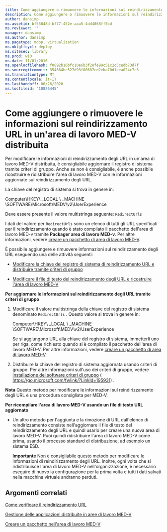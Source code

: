 ```yaml
---
title: Come aggiungere o rimuovere le informazioni sul reindirizzamento URL in un'area di lavoro MED-V distribuita
description: Come aggiungere o rimuovere le informazioni sul reindirizzamento URL in un'area di lavoro MED-V distribuita
author: dansimp
ms.assetid: bf55848d-bf77-452e-aaa5-4dd4868ff5bd
ms.reviewer: ''
manager: dansimp
ms.author: dansimp
ms.pagetype: mdop, virtualization
ms.mktglfcycl: deploy
ms.sitesec: library
ms.prod: w10
ms.date: 11/01/2016
ms.openlocfilehash: f0892b16bfc10e6b3f28fe99c51c2c5cedb73d7f
ms.sourcegitcommit: 354664bc527d93f80687cd2eba70d1eea024c7c3
ms.translationtype: MT
ms.contentlocale: it-IT
ms.lasthandoff: 06/26/2020
ms.locfileid: "10826445"
---
```

# Come aggiungere o rimuovere le informazioni sul reindirizzamento URL in un'area di lavoro MED-V distribuita


Per modificare le informazioni di reindirizzamento degli URL in un'area di lavoro MED-V distribuita, è consigliabile aggiornare il registro di sistema tramite criteri di gruppo. Anche se non è consigliabile, è anche possibile ricostruire e ridistribuire l'area di lavoro MED-V con le informazioni aggiornate sul reindirizzamento degli URL.

La chiave del registro di sistema si trova in genere in:

Computer\\HKEY\ _LOCAL \ _MACHINE \\SOFTWARE\\Microsoft\\MEDV\\v2\\UserExperience

Deve essere presente il valore multistringa seguente: `RedirectUrls`

I dati del valore per `RedirectUrls` sono un elenco di tutti gli URL specificati per il reindirizzamento quando è stato compilato il pacchetto dell'area di lavoro MED-v tramite **Packager area di lavoro MED-v**. Per altre informazioni, vedere [creare un pacchetto di area di lavoro MED-V](create-a-med-v-workspace-package.md).

È possibile aggiungere e rimuovere informazioni sul reindirizzamento degli URL eseguendo una delle attività seguenti:

-   [Modificare la chiave del registro di sistema di reindirizzamento URL e distribuire tramite criteri di gruppo](#bkmk-editreg)

-   [Modificare il file di testo del reindirizzamento degli URL e ricostruire l'area di lavoro MED-V](#bkmk-edittext)

<a href="" id="bkmk-editreg"></a>**Per aggiornare le informazioni sul reindirizzamento degli URL tramite criteri di gruppo**

1.  Modificare il valore multistringa della chiave del registro di sistema denominato `RedirectUrls` . Questo valore si trova in genere in:

    Computer\\HKEY\ _LOCAL \ _MACHINE \\SOFTWARE\\Microsoft\\MEDV\\v2\\UserExperience

    Se si aggiungono URL alla chiave del registro di sistema, immetterli uno per riga, come richiesto quando si è compilato il pacchetto dell'area di lavoro MED-V. Per altre informazioni, vedere [creare un pacchetto di area di lavoro MED-V](create-a-med-v-workspace-package.md).

2.  Distribuire la chiave del registro di sistema aggiornata usando criteri di gruppo. Per altre informazioni sull'uso dei criteri di gruppo, vedere [installazione del software criteri di gruppo](https://go.microsoft.com/fwlink/?LinkId=195931) ( https://go.microsoft.com/fwlink/?LinkId=195931) .

**Nota**  Questo metodo per modificare le informazioni sul reindirizzamento degli URL è una procedura consigliata per MED-V.

 

<a href="" id="bkmk-edittext"></a>**Per ricompilare l'area di lavoro MED-V usando un file di testo URL aggiornato**

-   Un altro metodo per l'aggiunta e la rimozione di URL dall'elenco di reindirizzamento consiste nell'aggiornare il file di testo del reindirizzamento degli URL e quindi usarlo per creare una nuova area di lavoro MED-V. Puoi quindi ridistribuire l'area di lavoro MED-V come prima, usando il processo standard di distribuzione, ad esempio un sistema ESD.

    **Importante**  Non è consigliabile questo metodo per modificare le informazioni di reindirizzamento degli URL. Inoltre, ogni volta che si ridistribuisce l'area di lavoro MED-V nell'organizzazione, è necessario eseguire di nuovo la configurazione per la prima volta e tutti i dati salvati nella macchina virtuale andranno perduti.

     

## Argomenti correlati


[Come verificare il reindirizzamento URL](how-to-test-url-redirection.md)

[Gestione delle applicazioni distribuite in aree di lavoro MED-V](managing-applications-deployed-to-med-v-workspaces.md)

[Creare un pacchetto nell'area di lavoro MED-V](create-a-med-v-workspace-package.md)

 

 





